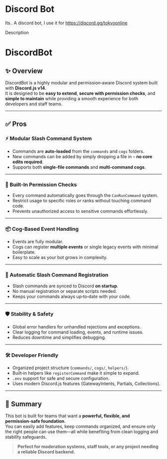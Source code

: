# Discord Bot

Its.. A discord bot, I use it for 
https://discord.gg/tokyoonline

Description
# DiscordBot  

## ✨ Overview  
DiscordBot is a highly modular and permission‑aware Discord system built with **Discord.js v14**.  
It is designed to be **easy to extend**, **secure with permission checks**, and **simple to maintain** while providing a smooth experience for both developers and staff teams.

---

## ✅ Pros  

### ⚡ Modular Slash Command System  
- Commands are **auto‑loaded** from the `commands` and `cogs` folders.  
- New commands can be added by simply dropping a file in – **no core edits required**.  
- Supports both **single‑file commands** and **multi‑command cogs**.

---

### 🔐 Built‑In Permission Checks  
- Every command automatically goes through the `CanRunCommand` system.  
- Restrict usage to specific roles or ranks without touching command code.  
- Prevents unauthorized access to sensitive commands effortlessly.

---

### 📦 Cog‑Based Event Handling  
- Events are fully modular.  
- Cogs can register **multiple events** or single legacy events with minimal boilerplate.  
- Easy to scale as your bot grows in complexity.

---

### 🚀 Automatic Slash Command Registration  
- Slash commands are synced to Discord **on startup**.  
- No manual registration or separate scripts needed.  
- Keeps your commands always up‑to‑date with your code.

---

### 🛡️ Stability & Safety  
- Global error handlers for unhandled rejections and exceptions.  
- Clear logging for command loading, events, and runtime issues.  
- Reduces downtime and simplifies debugging.

---

### 🛠️ Developer Friendly  
- Organized project structure (`commands/`, `cogs/`, `helpers/`).  
- Built‑in helpers like `registerCommand` make it simple to expand.  
- `.env` support for safe and secure configuration.  
- Uses modern Discord.js features (GatewayIntents, Partials, Collections).

---

## 🌟 Summary  
This bot is built for teams that want a **powerful, flexible, and permission‑safe foundation**.  
You can easily add features, keep commands organized, and ensure only the right people can use them—all while benefiting from clean logging and stability safeguards.

> **Perfect for moderation systems, staff tools, or any project needing a reliable Discord backend.**
